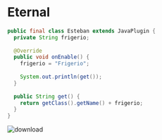 # Eternal

```java
public final class Esteban extends JavaPlugin {
  private String frigerio;
  
  @Override
  public void onEnable() {
    frigerio = "Frigerio";
    
    System.out.println(get());
  }
  
  public String get() {
    return getClass().getName() + frigerio;
  }
}
```

![download](https://user-images.githubusercontent.com/60828349/127686057-da22a2b4-b40a-4fc1-b263-11f446ed79d4.jpg)


